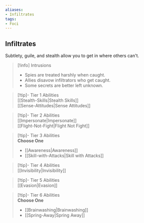```yaml
---
aliases:
- Infiltrates
tags:
- Foci
---
```


  
## Infiltrates  
Subtlety, guile, and stealth allow you to get in where others can't.  

>[!info] Intrusions  
>- Spies are treated harshly when caught.  
>- Allies disavow infiltrators who get caught.  
>- Some secrets are better left unknown.  


>[!tip]- Tier 1 Abilities  
> [[Stealth-Skills|Stealth Skills]]  
> [[Sense-Attitudes|Sense Attitudes]]  


>[!tip]- Tier 2 Abilities  
> [[Impersonate|Impersonate]]  
> [[Flight-Not-Fight|Flight Not Fight]]  


>[!tip]- Tier 3 Abilities  
> **Choose One**  
>- [[Awareness|Awareness]]  
>- [[Skill-with-Attacks|Skill with Attacks]]  


>[!tip]- Tier 4 Abilities  
> [[Invisibility|Invisibility]]  


>[!tip]- Tier 5 Abilities  
> [[Evasion|Evasion]]  


>[!tip]- Tier 6 Abilities  
> **Choose One**  
>- [[Brainwashing|Brainwashing]]  
>- [[Spring-Away|Spring Away]]